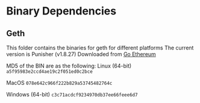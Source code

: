 Binary Dependencies
===================

Geth
----

This folder contains the binaries for geth for different platforms
The current version is Punisher (v1.8.27)
Downloaded from [Go Ethereum](https://geth.ethereum.org/downloads/)

MD5 of the BIN are as the following:
Linux (64-bit)
`a5f95983e2ccd4ae19c2f051ed0c2bce`

MacOS
`078e642c966f222b829a53745482764c`

Windows (64-bit)
`c3c71acdcf9234970db37ee66feee6d7`
